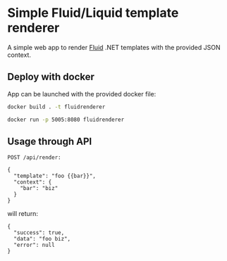 # Simple Fluid/Liquid template renderer

A simple web app to render [Fluid](https://github.com/sebastienros/fluid) .NET
templates with the provided JSON context.

## Deploy with docker

App can be launched with the provided docker file:

```sh
docker build . -t fluidrenderer

docker run -p 5005:8080 fluidrenderer
```

## Usage through API

```
POST /api/render:

{
  "template": "foo {{bar}}",
  "context": {
    "bar": "biz"
  }
}
```

will return:

```
{
  "success": true,
  "data": "foo biz",
  "error": null
}
```
